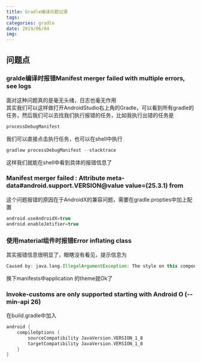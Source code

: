 ```yaml
---
title: Gradle编译问题记录
tags:
categories: gradle
date: 2019/06/04
img:
---
```

## 问题点

### gralde编译时报错Manifest merger failed with multiple errors, see logs

面对这种问题真的是毫无头绪，日志也毫无作用  
其实我们可以这样做打开AndroidStudio右上角的Gradle，可以看到所有gradle的任务，然后我们可以去找我们执行报错的任务，比如我执行出错的任务是

```groovy
processDebugManifest
```

我们可以直接点击执行任务，也可以在shell中执行

```groovy
gradlew processDebugManifest --stacktrace
```

这样我们就能在shell中看到具体的报错信息了

### Manifest merger failed : Attribute meta-data#android.support.VERSION@value value=(25.3.1) from

这个问题报错的原因在于AndroidX的兼容问题，需要在gradle.propties中加上配置

```groovy
android.useAndroidX=true
android.enableJetifier=true
```

### 使用material组件时报错Error inflating class

其实报错信息很明显了，眼瞎没有看见，提示信息为

```groovy
Caused by: java.lang.IllegalArgumentException: The style on this component requires your app theme to be Theme.MaterialComponents (or a descendant).
```

换下manifests中application 的theme就Ok了

### Invoke-customs are only supported starting with Android O (--min-api 26)

在build.gradle中加入

```groovy
android {
    compileOptions {
        sourceCompatibility JavaVersion.VERSION_1_8
        targetCompatibility JavaVersion.VERSION_1_8
    }
}
```
